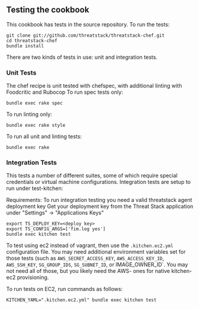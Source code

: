 ## Testing the cookbook

This cookbook has tests in the source repository. To run the tests:

```
git clone git://github.com/threatstack/threatstack-chef.git
cd threatstack-chef
bundle install
```

There are two kinds of tests in use: unit and integration tests.

### Unit Tests

The chef recipe is unit tested with chefspec, with additional linting with Foodcritic and Rubocop
To run spec tests only:

```
bundle exec rake spec
```

To run linting only:
```
bundle exec rake style
```
To run all unit and linting tests:
```
bundle exec rake
```

### Integration Tests

This tests a number of different suites, some of which require special credentials or virtual machine configurations.
Integration tests are setup to run under test-kitchen:

Requirements:
To run integration testing you need a valid threatstack agent deployment key
Get your deployment key from the Threat Stack application under "Settings" -> "Applications Keys"

```
export TS_DEPLOY_KEY=<deploy key>
export TS_CONFIG_ARGS=['fim.log yes']
bundle exec kitchen test
```

To test using ec2 instead of vagrant, then use the `.kitchen.ec2.yml` configuration file. You may need additional environment variables set for those tests (such as `AWS_SECRET_ACCESS_KEY`, `AWS_ACCESS_KEY_ID`, `AWS_SSH_KEY`, `SG_GROUP_IDS`, `SG_SUBNET_ID`, or IMAGE_OWNER_ID`. You may not need all of those, but you likely need the AWS- ones for native kitchen-ec2 provisioning. 

To run tests on EC2, run commands as follows: 
```
KITCHEN_YAML=".kitchen.ec2.yml" bundle exec kitchen test
```